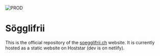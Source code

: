 ![PROD](https://github.com/andrinmeier/soegglifrii/actions/workflows/deployment.yml/badge.svg)

# Sögglifrii

This is the official repository of the [soegglifrii.ch](https://soegglifrii.ch) website. It is currently hosted as a static website on Hoststar (dev is on netlify).